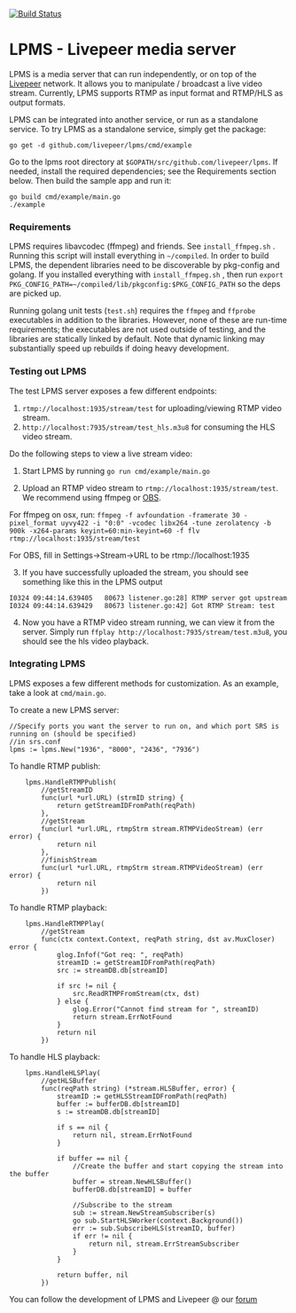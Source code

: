 [![Build Status](https://circleci.com/gh/livepeer/lpms.svg?style=shield&circle-token=e33534f6f4e2a6af19bb1596d7b72767a246cbab)](https://circleci.com/gh/livepeer/lpms/tree/master)

# LPMS - Livepeer media server

LPMS is a media server that can run independently, or on top of the [Livepeer](https://livepeer.org) 
network.  It allows you to manipulate / broadcast a live video stream.  Currently, LPMS supports RTMP
as input format and RTMP/HLS as output formats.

LPMS can be integrated into another service, or run as a standalone service.  To try LPMS as a 
standalone service, simply get the package:
```
go get -d github.com/livepeer/lpms/cmd/example
```

Go to the lpms root directory at `$GOPATH/src/github.com/livepeer/lpms`. If needed, install the required dependencies; see the Requirements section below. Then build the sample app and run it:

```
go build cmd/example/main.go
./example
```

### Requirements

LPMS requires libavcodec (ffmpeg) and friends. See `install_ffmpeg.sh` . Running this script will install everything in `~/compiled`. In order to build LPMS, the dependent libraries need to be discoverable by pkg-config and golang. If you installed everything with `install_ffmpeg.sh` , then run `export PKG_CONFIG_PATH=~/compiled/lib/pkgconfig:$PKG_CONFIG_PATH` so the deps are picked up.

Running golang unit tests (`test.sh`) requires the `ffmpeg` and `ffprobe` executables in addition to the libraries. However, none of these are run-time requirements; the executables are not used outside of testing, and the libraries are statically linked by default. Note that dynamic linking may substantially speed up rebuilds if doing heavy development.

### Testing out LPMS

The test LPMS server exposes a few different endpoints:
1. `rtmp://localhost:1935/stream/test` for uploading/viewing RTMP video stream.
2. `http://localhost:7935/stream/test_hls.m3u8` for consuming the HLS video stream.

Do the following steps to view a live stream video:
1. Start LPMS by running `go run cmd/example/main.go`

2. Upload an RTMP video stream to `rtmp://localhost:1935/stream/test`.  We recommend using ffmpeg or [OBS](https://obsproject.com/download).

For ffmpeg on osx, run: `ffmpeg -f avfoundation -framerate 30 -pixel_format uyvy422 -i "0:0" -vcodec libx264 -tune zerolatency -b 900k -x264-params keyint=60:min-keyint=60 -f flv rtmp://localhost:1935/stream/test`

For OBS, fill in Settings->Stream->URL to be rtmp://localhost:1935

3. If you have successfully uploaded the stream, you should see something like this in the LPMS output
```
I0324 09:44:14.639405   80673 listener.go:28] RTMP server got upstream
I0324 09:44:14.639429   80673 listener.go:42] Got RTMP Stream: test
```
4. Now you have a RTMP video stream running, we can view it from the server.  Simply run `ffplay http://localhost:7935/stream/test.m3u8`, you should see the hls video playback.


### Integrating LPMS

LPMS exposes a few different methods for customization. As an example, take a look at `cmd/main.go`.

To create a new LPMS server:
```
//Specify ports you want the server to run on, and which port SRS is running on (should be specified)
//in srs.conf
lpms := lpms.New("1936", "8000", "2436", "7936")
```

To handle RTMP publish:
```
	lpms.HandleRTMPPublish(
		//getStreamID
		func(url *url.URL) (strmID string) {
			return getStreamIDFromPath(reqPath)
		},
		//getStream
		func(url *url.URL, rtmpStrm stream.RTMPVideoStream) (err error) {
			return nil
		},
		//finishStream
		func(url *url.URL, rtmpStrm stream.RTMPVideoStream) (err error) {
			return nil
		})
```

To handle RTMP playback:
```
	lpms.HandleRTMPPlay(
		//getStream
		func(ctx context.Context, reqPath string, dst av.MuxCloser) error {
			glog.Infof("Got req: ", reqPath)
			streamID := getStreamIDFromPath(reqPath)
			src := streamDB.db[streamID]

			if src != nil {
				src.ReadRTMPFromStream(ctx, dst)
			} else {
				glog.Error("Cannot find stream for ", streamID)
				return stream.ErrNotFound
			}
			return nil
		})
```

To handle HLS playback:
```
	lpms.HandleHLSPlay(
		//getHLSBuffer
		func(reqPath string) (*stream.HLSBuffer, error) {
			streamID := getHLSStreamIDFromPath(reqPath)
			buffer := bufferDB.db[streamID]
			s := streamDB.db[streamID]

			if s == nil {
				return nil, stream.ErrNotFound
			}

			if buffer == nil {
				//Create the buffer and start copying the stream into the buffer
				buffer = stream.NewHLSBuffer()
				bufferDB.db[streamID] = buffer

                //Subscribe to the stream
				sub := stream.NewStreamSubscriber(s)
				go sub.StartHLSWorker(context.Background())
				err := sub.SubscribeHLS(streamID, buffer)
				if err != nil {
					return nil, stream.ErrStreamSubscriber
				}
			}

			return buffer, nil
		})
```

You can follow the development of LPMS and Livepeer @ our [forum](http://forum.livepeer.org)
